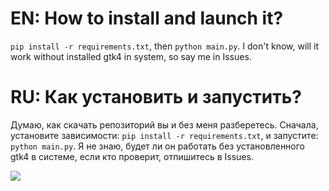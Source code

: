 # EN: How to install and launch it?
```pip install -r requirements.txt```, then ```python main.py```. 
I don't know, will it work without installed gtk4 in system, so say me in Issues.

# RU: Как установить и запустить?
Думаю, как скачать репозиторий вы и без меня разберетесь. Сначала, установите зависимости: ```pip install -r requirements.txt```, и запустите: ```python main.py```.
Я не знаю, будет ли он работать без установленного gtk4 в системе, если кто проверит, отпишитесь в Issues.

![](./screenshot.png)